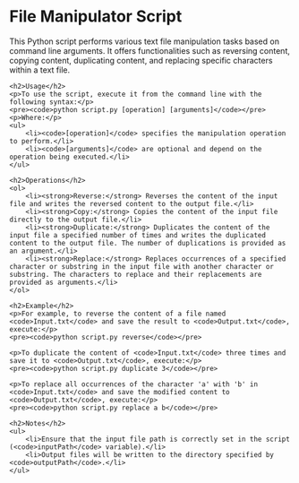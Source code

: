 <!DOCTYPE html>
<html lang="en">
<head>
    <meta charset="UTF-8">
    <meta name="viewport" content="width=device-width, initial-scale=1.0">
</head>
<body>
    <h1>File Manipulator Script</h1>
    <p>This Python script performs various text file manipulation tasks based on command line arguments. It offers functionalities such as reversing content, copying content, duplicating content, and replacing specific characters within a text file.</p>

    <h2>Usage</h2>
    <p>To use the script, execute it from the command line with the following syntax:</p>
    <pre><code>python script.py [operation] [arguments]</code></pre>
    <p>Where:</p>
    <ul>
        <li><code>[operation]</code> specifies the manipulation operation to perform.</li>
        <li><code>[arguments]</code> are optional and depend on the operation being executed.</li>
    </ul>

    <h2>Operations</h2>
    <ol>
        <li><strong>Reverse:</strong> Reverses the content of the input file and writes the reversed content to the output file.</li>
        <li><strong>Copy:</strong> Copies the content of the input file directly to the output file.</li>
        <li><strong>Duplicate:</strong> Duplicates the content of the input file a specified number of times and writes the duplicated content to the output file. The number of duplications is provided as an argument.</li>
        <li><strong>Replace:</strong> Replaces occurrences of a specified character or substring in the input file with another character or substring. The characters to replace and their replacements are provided as arguments.</li>
    </ol>

    <h2>Example</h2>
    <p>For example, to reverse the content of a file named <code>Input.txt</code> and save the result to <code>Output.txt</code>, execute:</p>
    <pre><code>python script.py reverse</code></pre>

    <p>To duplicate the content of <code>Input.txt</code> three times and save it to <code>Output.txt</code>, execute:</p>
    <pre><code>python script.py duplicate 3</code></pre>

    <p>To replace all occurrences of the character 'a' with 'b' in <code>Input.txt</code> and save the modified content to <code>Output.txt</code>, execute:</p>
    <pre><code>python script.py replace a b</code></pre>

    <h2>Notes</h2>
    <ul>
        <li>Ensure that the input file path is correctly set in the script (<code>inputPath</code> variable).</li>
        <li>Output files will be written to the directory specified by <code>outputPath</code>.</li>
    </ul>
</body>
</html>
